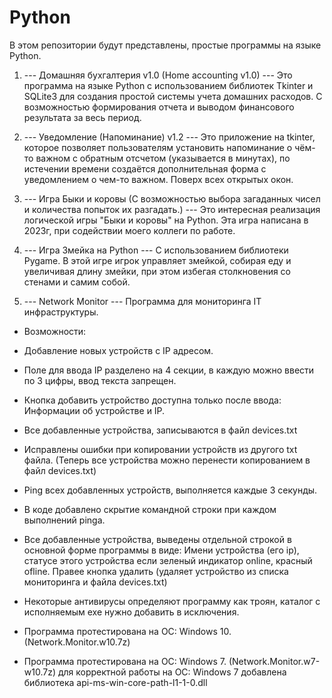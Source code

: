 # Python

В этом репозитории будут представлены, простые программы на языке Python.
1. --- Домашняя бухгалтерия v1.0 (Home accounting v1.0) ---
Это программа на языке Python с использованием библиотек Tkinter и SQLite3 для создания простой системы учета домашних расходов. С возможностью формирования отчета и выводом финансового результата за весь период. 

 2. --- Уведомление (Напоминание) v1.2 --- Это приложение на tkinter, которое позволяет пользователям установить напоминание о чём-то важном с обратным отсчетом (указывается в минутах), по истечении времени создаётся дополнительная форма с уведомлением о чем-то важном. Поверх всех открытых окон.

3. --- Игра Быки и коровы (С возможностью выбора загаданных чисел и количества попыток их разгадать.) --- Это интересная реализация логической игры "Быки и коровы" на Python. Эта игра написана в 2023г, при содействии моего коллеги по работе.


4. --- Игра Змейка на Python --- С использованием библиотеки Pygame. В этой игре игрок управляет змейкой, собирая еду и увеличивая длину змейки, при этом избегая столкновения со стенами и самим собой.


5. --- Network Monitor --- Программа для мониторинга IT инфраструктуры.

- Возможности:

- Добавление новых устройств с IP адресом.
- Поле для ввода IP разделено на 4 секции, в каждую можно ввести по 3 цифры, ввод текста запрещен.
- Кнопка добавить устройство доступна только после ввода: Информации об устройстве и IP.
- Все добавленные устройства, записываются в файл devices.txt
- Исправлены ошибки при копировании устройств из другого txt файла. (Теперь все устройства можно перенести копированием в файл devices.txt)
- Ping всех добавленных устройств, выполняется каждые 3 секунды.
- В коде добавлено скрытие командной строки при каждом выполнений pinga.
- Все добавленные устройства, выведены отдельной строкой в основной форме программы в виде: Имени устройства (его ip), статусе этого устройства если зеленый индикатор online, красный ofline. Правее кнопка удалить (удаляет устройство из списка мониторинга и файла devices.txt)
- Некоторые антивирусы определяют программу как троян, каталог с исполняемым exe нужно добавить в исключения.
- Программа протестирована на ОС: Windows 10. (Network.Monitor.w10.7z)
- Программа протестирована на ОС: Windows 7. (Network.Monitor.w7-w10.7z) для корректной работы на ОС: Windows 7 добавлена библиотека api-ms-win-core-path-l1-1-0.dll                         

